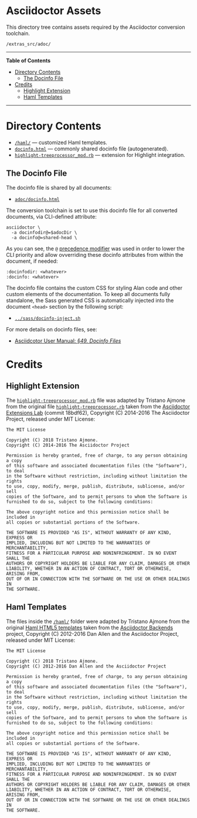 # Asciidoctor Assets

This directory tree contains assets required by the Asciidoctor conversion toolchain.

    /extras_src/adoc/

-----

**Table of Contents**

<!-- MarkdownTOC autolink="true" bracket="round" autoanchor="false" lowercase="only_ascii" uri_encoding="true" levels="1,2,3" -->

- [Directory Contents](#directory-contents)
    - [The Docinfo File](#the-docinfo-file)
- [Credits](#credits)
    - [Highlight Extension](#highlight-extension)
    - [Haml Templates](#haml-templates)

<!-- /MarkdownTOC -->

-----

# Directory Contents

+ [`/haml/`][haml] — customized Haml templates.
+ [`docinfo.html`][docinfo] — commonly shared docinfo file (autogenerated).
+ [`highlight-treeprocessor_mod.rb`][rb] — extension for Highlight integration.

## The Docinfo File

The docinfo file is shared by all documents:

- [`adoc/docinfo.html`][docinfo]

The conversion toolchain is set to use this docinfo file for all converted documents, via CLI-defined attribute:

```basgh
asciidoctor \
  -a docinfodir@=$adocDir \
  -a docinfo@=shared-head \
```

As you can see, the `@` [precedence modifier][ADoc §10.2.1] was used in order to lower the CLI priority and allow ovverriding these docinfo attributes from within the document, if needed:

```asciidoc
:docinfodir: <whatever>
:docinfo: <whatever>
```


The docinfo file contains the custom CSS for styling Alan code and other custom elements of the documentation. To keep all documents fully standalone, the Sass generated CSS is automatically injected into the document `<head>` section by the following script:

- [`../sass/docinfo-inject.sh`][docinfo-inject.sh]

For more details on docinfo files, see:

- [Asciidcotor User Manual: _§49. Docinfo Files_][ADoc §49]


# Credits

## Highlight Extension

The [`highlight-treeprocessor_mod.rb`][rb] file was adapted by Tristano Ajmone from the original file [`highlight-treeprocessor.rb`][rb upstream] taken from the [Asciidoctor Extensions Lab] (commit 18bdf62), Copyright (C) 2014-2016
The Asciidoctor Project, released under MIT License:

    The MIT License

    Copyright (C) 2018 Tristano Ajmone.
    Copyright (C) 2014-2016 The Asciidoctor Project

    Permission is hereby granted, free of charge, to any person obtaining a copy
    of this software and associated documentation files (the "Software"), to deal
    in the Software without restriction, including without limitation the rights
    to use, copy, modify, merge, publish, distribute, sublicense, and/or sell
    copies of the Software, and to permit persons to whom the Software is
    furnished to do so, subject to the following conditions:

    The above copyright notice and this permission notice shall be included in
    all copies or substantial portions of the Software.

    THE SOFTWARE IS PROVIDED "AS IS", WITHOUT WARRANTY OF ANY KIND, EXPRESS OR
    IMPLIED, INCLUDING BUT NOT LIMITED TO THE WARRANTIES OF MERCHANTABILITY,
    FITNESS FOR A PARTICULAR PURPOSE AND NONINFRINGEMENT. IN NO EVENT SHALL THE
    AUTHORS OR COPYRIGHT HOLDERS BE LIABLE FOR ANY CLAIM, DAMAGES OR OTHER
    LIABILITY, WHETHER IN AN ACTION OF CONTRACT, TORT OR OTHERWISE, ARISING FROM,
    OUT OF OR IN CONNECTION WITH THE SOFTWARE OR THE USE OR OTHER DEALINGS IN
    THE SOFTWARE.

## Haml Templates

The files inside the [`/haml/`][haml] folder were adapted by Tristano Ajmone from the original [Haml HTML5 templates] taken from the
[Asciidoctor Backends] project, Copyright (C) 2012-2016 Dan Allen and the Asciidoctor Project, released under MIT License:

    The MIT License

    Copyright (C) 2018 Tristano Ajmone.
    Copyright (C) 2012-2016 Dan Allen and the Asciidoctor Project

    Permission is hereby granted, free of charge, to any person obtaining a copy
    of this software and associated documentation files (the "Software"), to deal
    in the Software without restriction, including without limitation the rights
    to use, copy, modify, merge, publish, distribute, sublicense, and/or sell
    copies of the Software, and to permit persons to whom the Software is
    furnished to do so, subject to the following conditions:

    The above copyright notice and this permission notice shall be included in
    all copies or substantial portions of the Software.

    THE SOFTWARE IS PROVIDED "AS IS", WITHOUT WARRANTY OF ANY KIND, EXPRESS OR
    IMPLIED, INCLUDING BUT NOT LIMITED TO THE WARRANTIES OF MERCHANTABILITY,
    FITNESS FOR A PARTICULAR PURPOSE AND NONINFRINGEMENT. IN NO EVENT SHALL THE
    AUTHORS OR COPYRIGHT HOLDERS BE LIABLE FOR ANY CLAIM, DAMAGES OR OTHER
    LIABILITY, WHETHER IN AN ACTION OF CONTRACT, TORT OR OTHERWISE, ARISING FROM,
    OUT OF OR IN CONNECTION WITH THE SOFTWARE OR THE USE OR OTHER DEALINGS IN
    THE SOFTWARE.



<!-----------------------------------------------------------------------------
                               REFERENCE LINKS
------------------------------------------------------------------------------>

<!-- proj folders -->

[haml]: ./haml "Navigate to folder"

<!-- proj files -->

[docinfo]: ./docinfo.html
[rb]: ./highlight-treeprocessor_mod.rb
[docinfo-inject.sh]: ../sass/docinfo-inject.sh "View source file"

<!-- third party -->

[rb upstream]: https://github.com/asciidoctor/asciidoctor-extensions-lab/blob/18bdf62/lib/highlight-treeprocessor.rb
[Asciidoctor Extensions Lab]: https://github.com/asciidoctor/asciidoctor-extensions-lab/ "Visit the Asciidoctor Extensions Lab project"

[Asciidoctor Backends]: https://github.com/asciidoctor/asciidoctor-backends "Visit the Asciidoctor Backends project"
[Haml HTML5 templates]: https://github.com/asciidoctor/asciidoctor-backends/tree/master/haml/html5

<!-- Asciidoctor Documentation -->

[ADoc §49]: https://asciidoctor.org/docs/user-manual/#docinfo-file "See Asciidoctor documentation on Docinfo Files"
[ADoc §10.2.1]: https://asciidoctor.org/docs/user-manual/#altering-the-attribute-assignment-precedence "See Asciidoctor documentation on Attribute Assignment Precedence"

<!-- EOF -->

